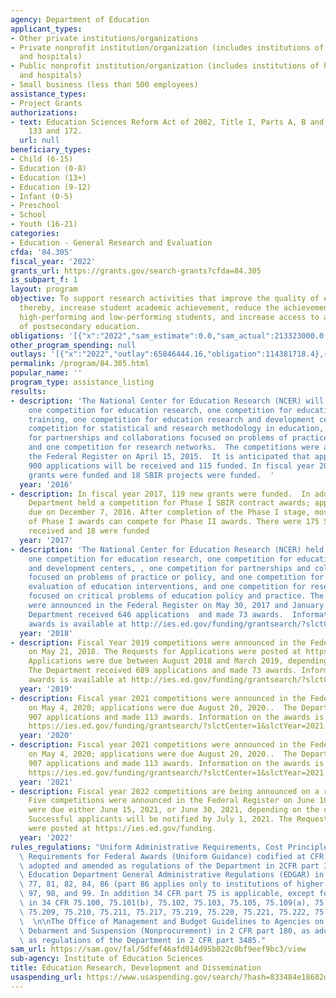 ```yaml
---
agency: Department of Education
applicant_types:
- Other private institutions/organizations
- Private nonprofit institution/organization (includes institutions of higher education
  and hospitals)
- Public nonprofit institution/organization (includes institutions of higher education
  and hospitals)
- Small business (less than 500 employees)
assistance_types:
- Project Grants
authorizations:
- text: Education Sciences Reform Act of 2002, Title I, Parts A, B and D, Sections
    133 and 172.
  url: null
beneficiary_types:
- Child (6-15)
- Education (0-8)
- Education (13+)
- Education (9-12)
- Infant (0-5)
- Preschool
- School
- Youth (16-21)
categories:
- Education - General Research and Evaluation
cfda: '84.305'
fiscal_year: '2022'
grants_url: https://grants.gov/search-grants?cfda=84.305
is_subpart_f: 1
layout: program
objective: To support research activities that improve the quality of education and,
  thereby, increase student academic achievement, reduce the achievement gap between
  high-performing and low-performing students, and increase access to and completion
  of postsecondary education.
obligations: '[{"x":"2022","sam_estimate":0.0,"sam_actual":213323000.0,"usa_spending_actual":174314607.9},{"x":"2023","sam_estimate":248908000.0,"sam_actual":0.0,"usa_spending_actual":162955503.74},{"x":"2024","sam_estimate":311651000.0,"sam_actual":0.0,"usa_spending_actual":117269800.6}]'
other_program_spending: null
outlays: '[{"x":"2022","outlay":65846444.16,"obligation":114381718.4},{"x":"2023","outlay":11478237.58,"obligation":26996128.55},{"x":"2024","outlay":1001994.91,"obligation":41230143.15}]'
permalink: /program/84.305.html
popular_name: ''
program_type: assistance_listing
results:
- description: 'The National Center for Education Research (NCER) will hold six competitions:
    one competition for education research, one competition for education research
    training, one competition for education research and development centers, one
    competition for statistical and research methodology in education, one competition
    for partnerships and collaborations focused on problems of practice or policy,
    and one competition for research networks.  The competitions were announced in
    the Federal Register on April 15, 2015.  It is anticipated that approximately
    900 applications will be received and 115 funded. In fiscal year 2016, 82 research
    grants were funded and 18 SBIR projects were funded.  '
  year: '2016'
- description: In fiscal year 2017, 119 new grants were funded.  In addition, the
    Department held a competition for Phase I SBIR contract awards; applications were
    due on December 7, 2016. After completion of the Phase I stage, most recipients
    of Phase I awards can compete for Phase II awards. There were 175 SBIR applications
    received and 18 were funded
  year: '2017'
- description: 'The National Center for Education Research (NCER) held five competitions:
    one competition for education research, one competition for education research
    and development centers, , one competition for partnerships and collaborations
    focused on problems of practice or policy, and one competition for low-cost, short-duration
    evaluation of education interventions, and one competition for research networks
    focused on critical problems of education policy and practice. The competitions
    were announced in the Federal Register on May 30, 2017 and January 22, 2018. The
    Department received 646 applications  and made 73 awards.  Information on the
    awards is available at http://ies.ed.gov/funding/grantsearch/?slctCenter=1.'
  year: '2018'
- description: Fiscal Year 2019 competitions were announced in the Federal Register
    on May 21, 2018. The Requests for Applications were posted at https://ies.ed.gov/funding.
    Applications were due between August 2018 and March 2019, depending on the competition.
    The Department received 689 applications and made 73 awards. Information on the
    awards is available at http://ies.ed.gov/funding/grantsearch/?slctCenter=1
  year: '2019'
- description: Fiscal year 2021 competitions were announced in the Federal Register
    on May 4, 2020; applications were due August 20, 2020..  The Department received
    907 applications and made 113 awards. Information on the awards is available at
    https://ies.ed.gov/funding/grantsearch/?slctCenter=1&slctYear=2021.
  year: '2020'
- description: Fiscal year 2021 competitions were announced in the Federal Register
    on May 4, 2020; applications were due August 20, 2020..  The Department received
    907 applications and made 113 awards. Information on the awards is available at
    https://ies.ed.gov/funding/grantsearch/?slctCenter=1&slctYear=2021.
  year: '2021'
- description: Fiscal year 2022 competitions are being announced on a rolling basis.
    Five competitions were announced in the Federal Register on June 10, 2021; applications
    were due either June 15, 2021, or June 30, 2021, depending on the competition.
    Successful applicants will be notified by July 1, 2021. The Requests for Applications
    were posted at https://ies.ed.gov/funding.
  year: '2022'
rules_regulations: "Uniform Administrative Requirements, Cost Principles, and Audit\
  \ Requirements for Federal Awards (Uniform Guidance) codified at CFR Part 200, as\
  \ adopted and amended as regulations of the Department in 2CFR part 3474. \n\nThe\
  \ Education Department General Administrative Regulations (EDGAR) in 34 CFR parts\
  \ 77, 81, 82, 84, 86 (part 86 applies only to institutions of higher education),\
  \ 97, 98, and 99. In addition 34 CFR part 75 is applicable, except for the provisions\
  \ in 34 CFR 75.100, 75.101(b), 75.102, 75.103, 75.105, 75.109(a), 75.200, 75.201,\
  \ 75.209, 75.210, 75.211, 75.217, 75.219, 75.220, 75.221, 75.222, 75.230, and 75.708.\
  \  \n\nThe Office of Management and Budget Guidelines to Agencies on Governmentwide\
  \ Debarment and Suspension (Nonprocurement) in 2 CFR part 180, as adopted and amended\
  \ as regulations of the Department in 2 CFR part 3485."
sam_url: https://sam.gov/fal/5dfef46afd014d95b022c0bf9eef9bc3/view
sub-agency: Institute of Education Sciences
title: Education Research, Development and Dissemination
usaspending_url: https://www.usaspending.gov/search/?hash=833484e18682d00c2ae28673573292fb
---
```

